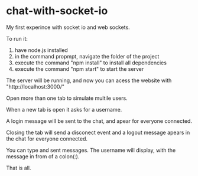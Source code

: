 # chat-with-socket-io

My first experince with socket io and web sockets. 

To run it:
  1. have node.js installed
  2. in the command propmpt, navigate the folder of the project
  3. execute the command "npm install" to install all dependencies
  4. execute the command "npm start" to start the server

The server will be running, and now you can acess the website with "http://localhost:3000/"

Open more than one tab to simulate multile users.

When a new tab is open it asks for a username.

A login message will be sent to the chat, and apear for everyone connected.

Closing the tab will send a disconect event and a logout message apears in the chat for everyone connected.

You can type and sent messages. The username will display, with the message in from of a colon(:).

That is all.
